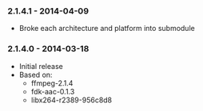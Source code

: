 
### 2.1.4.1 - 2014-04-09
 - Broke each architecture and platform into submodule

### 2.1.4.0 - 2014-03-18
 - Initial release
 - Based on:
    - ffmpeg-2.1.4
    - fdk-aac-0.1.3
    - libx264-r2389-956c8d8

 
